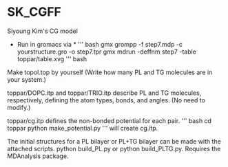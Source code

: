 # SK_CGFF
Siyoung Kim's CG model

* Run in gromacs via *
''' bash
gmx grompp -f step7.mdp -c yourstructure.gro -o step7.tpr
gmx mdrun -deffnm step7 -table toppar/table.xvg
''' bash

Make topol.top by yourself (Write how many PL and TG molecules are in your system.)


toppar/DOPC.itp and toppar/TRIO.itp describe PL and TG molecules, respectively, defining the atom types, bonds, and angles. (No need to modify.)


toppar/cg.itp defines the non-bonded potential for each pair.
''' bash
cd toppar
python make_potential.py
'''
will create cg.itp.


The initial structures for a PL bilayer or PL+TG bilayer can be made with the attached scripts.
python build_PL.py or python build_PLTG.py.
Requires the MDAnalysis package.
